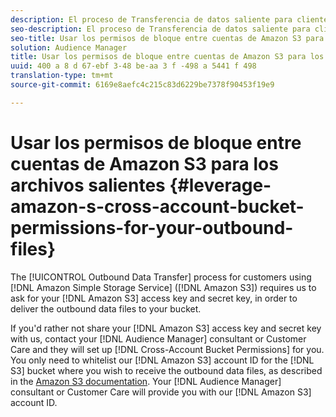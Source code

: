 ```yaml
---
description: El proceso de Transferencia de datos saliente para clientes que utilizan Amazon Simple Storage Service (Amazon S 3) requiere que pidamos la clave secreta y clave secreta de Amazon S 3 para poder entregar los archivos de datos salientes al bucket.
seo-description: El proceso de Transferencia de datos saliente para clientes que utilizan Amazon Simple Storage Service (Amazon S 3) requiere que pidamos la clave secreta y clave secreta de Amazon S 3 para poder entregar los archivos de datos salientes al bucket.
seo-title: Usar los permisos de bloque entre cuentas de Amazon S3 para los archivos salientes
solution: Audience Manager
title: Usar los permisos de bloque entre cuentas de Amazon S3 para los archivos salientes
uuid: 400 a 8 d 67-ebf 3-48 be-aa 3 f -498 a 5441 f 498
translation-type: tm+mt
source-git-commit: 6169e8aefc4c215c83d6229be7378f90453f19e9

---
```



# Usar los permisos de bloque entre cuentas de Amazon S3 para los archivos salientes {#leverage-amazon-s-cross-account-bucket-permissions-for-your-outbound-files}

The [!UICONTROL Outbound Data Transfer] process for customers using [!DNL Amazon Simple Storage Service] ([!DNL Amazon S3]) requires us to ask for your [!DNL Amazon S3] access key and secret key, in order to deliver the outbound data files to your bucket.

If you'd rather not share your [!DNL Amazon S3] access key and secret key with us, contact your [!DNL Audience Manager] consultant or Customer Care and they will set up [!DNL Cross-Account Bucket Permissions] for you. You only need to whitelist our [!DNL Amazon S3] account ID for the [!DNL S3] bucket where you wish to receive the outbound data files, as described in the [Amazon S3 documentation](https://docs.aws.amazon.com/AmazonS3/latest/dev/example-walkthroughs-managing-access-example2.html). Your [!DNL Audience Manager] consultant or Customer Care will provide you with our [!DNL Amazon S3] account ID.